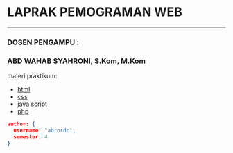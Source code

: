 # LAPRAK PEMOGRAMAN WEB 
<hr/>

### DOSEN PENGAMPU : 
### ABD WAHAB SYAHRONI, S.Kom, M.Kom

materi praktikum:

* [html](https://github.com/abrordc/laprak-pemogramanweb/tree/main/HTML-pemogramanweb)
* [css](https://github.com/abrordc/laprak-pemogramanweb/tree/main/CSS-pemogramanweb)
* [java script](https://github.com/abrordc/laprak-pemogramanweb/tree/main/JS-pemogramanweb)
* [php](https://github.com/abrordc/laprak-pemogramanweb/tree/main/PHP-pemogramanweb) 




```json
author: {
  username: "abrordc", 
  semester: 4
}
```
